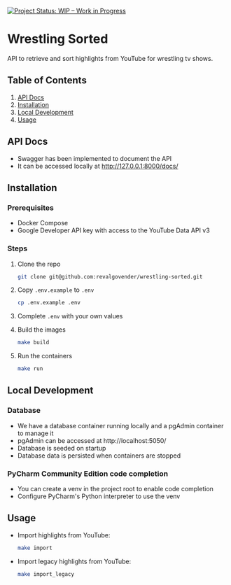 [![Project Status: WIP – Work in Progress](https://img.shields.io/badge/Project%20Status-WIP-yellow.svg)](https://github.com/your-username/your-repo)

# Wrestling Sorted

API to retrieve and sort highlights from YouTube for wrestling tv shows.

## Table of Contents

1. [API Docs](#api-docs)
2. [Installation](#installation)
3. [Local Development](#local-development)
4. [Usage](#usage)

## API Docs

- Swagger has been implemented to document the API
- It can be accessed locally at http://127.0.0.1:8000/docs/

## Installation

### Prerequisites

- Docker Compose
- Google Developer API key with access to the YouTube Data API v3

### Steps

1. Clone the repo

    ```bash
    git clone git@github.com:revalgovender/wrestling-sorted.git
    ```
2. Copy `.env.example` to `.env`

    ```bash 
    cp .env.example .env
    ```

3. Complete `.env` with your own values
4. Build the images

    ```bash
    make build
    ```
5. Run the containers

    ```bash
    make run
    ```


## Local Development

### Database

- We have a database container running locally and a pgAdmin container to manage it
- pgAdmin can be accessed at http://localhost:5050/
- Database is seeded on startup
- Database data is persisted when containers are stopped

### PyCharm  Community Edition code completion

- You can create a venv in the project root to enable code completion
- Configure PyCharm's Python interpreter to use the venv

## Usage

- Import highlights from YouTube:

  ```bash
  make import
  ```
- Import legacy highlights from YouTube:

  ```bash
  make import_legacy
  ```